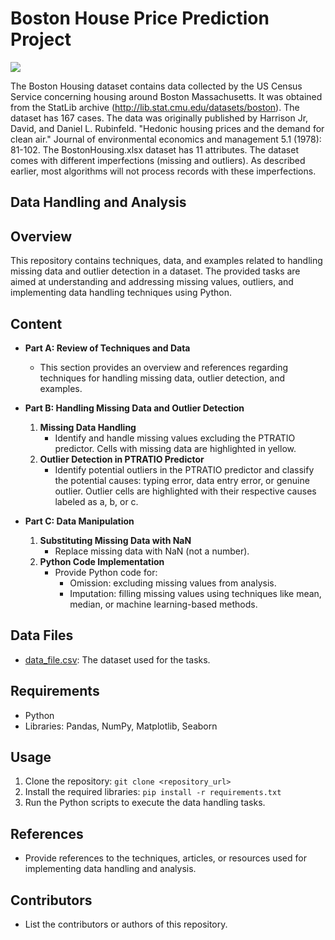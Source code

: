 
# Boston House Price Prediction Project

![](https://github.com/AdityaDabrase/DSPortfolioProjects/blob/main/DS-ML/House%20Price%20Predictor/home.jpg) 

The Boston Housing dataset contains data collected by the US Census Service concerning housing around Boston Massachusetts. It was obtained from the StatLib archive (http://lib.stat.cmu.edu/datasets/boston). The dataset has 167 cases. The data was originally published by Harrison Jr, David, and Daniel L. Rubinfeld. "Hedonic housing prices and the demand for clean air." Journal of environmental economics and management 5.1 (1978): 81-102. The BostonHousing.xlsx dataset has 11 attributes. The dataset comes with different imperfections (missing and outliers). As described earlier, most algorithms will not process records with these imperfections.

## Data Handling and Analysis

## Overview
This repository contains techniques, data, and examples related to handling missing data and outlier detection in a dataset. The provided tasks are aimed at understanding and addressing missing values, outliers, and implementing data handling techniques using Python.

## Content
- **Part A: Review of Techniques and Data**
  - This section provides an overview and references regarding techniques for handling missing data, outlier detection, and examples.
  
- **Part B: Handling Missing Data and Outlier Detection**
  1. **Missing Data Handling**
     - Identify and handle missing values excluding the PTRATIO predictor. Cells with missing data are highlighted in yellow.
  2. **Outlier Detection in PTRATIO Predictor**
     - Identify potential outliers in the PTRATIO predictor and classify the potential causes: typing error, data entry error, or genuine outlier. Outlier cells are highlighted with their respective causes labeled as a, b, or c.

- **Part C: Data Manipulation**
  1. **Substituting Missing Data with NaN**
     - Replace missing data with NaN (not a number).
  2. **Python Code Implementation**
     - Provide Python code for:
       - Omission: excluding missing values from analysis.
       - Imputation: filling missing values using techniques like mean, median, or machine learning-based methods.

## Data Files
- [data_file.csv](path_to_file): The dataset used for the tasks.

## Requirements
- Python
- Libraries: Pandas, NumPy, Matplotlib, Seaborn

## Usage
1. Clone the repository: `git clone <repository_url>`
2. Install the required libraries: `pip install -r requirements.txt`
3. Run the Python scripts to execute the data handling tasks.

## References
- Provide references to the techniques, articles, or resources used for implementing data handling and analysis.

## Contributors
- List the contributors or authors of this repository.
